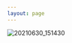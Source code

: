```yaml
---
layout: page
---
```


![20210630_151430](https://github.com/user-attachments/assets/3d5bbe52-71da-4d78-9b2a-487712b66086)
